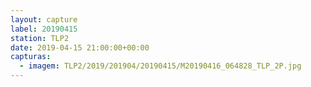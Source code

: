 ```yaml
---
layout: capture
label: 20190415
station: TLP2
date: 2019-04-15 21:00:00+00:00
capturas:
  - imagem: TLP2/2019/201904/20190415/M20190416_064828_TLP_2P.jpg
---
```

